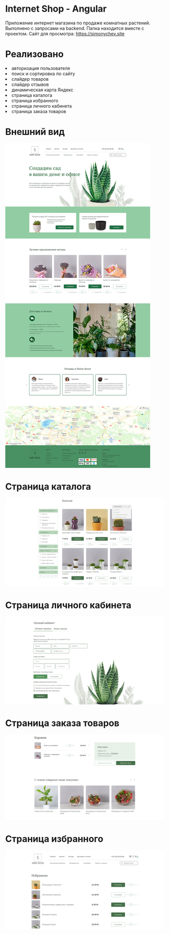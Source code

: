 # Internet Shop - Angular
Приложение интернет магазина по продаже комнатных растений. Выполнено с запросами на backend. Папка находится вместе с проектом.
Сайт для просмотра: https://simonychev.site

# Реализовано

<li>авторизация пользователя</li>
<li>поиск и сортировка по сайту</li>
<li>слайдер товаров</li>
<li>слайдер отзывов</li>
<li>динамическая карта Яндекс</li>
<li>страница каталога</li>
<li>страница избранного</li>
<li>страница личного кабинета</li>
<li>страница заказа товаров</li>

# Внешний вид
<img src="https://github.com/simonychev/Internet_Shop/blob/main/src/assets/images/shop.png">

# Страница каталога
<img src="https://github.com/simonychev/Internet_Shop/blob/main/src/assets/images/catalog.png">

# Страница личного кабинета
<img src="https://github.com/simonychev/Internet_Shop/blob/main/src/assets/images/user_cabinet.png">

# Страница заказа товаров
<img src="https://github.com/simonychev/Internet_Shop/blob/main/src/assets/images/order.png">

# Страница избранного
<img src="https://github.com/simonychev/Internet_Shop/blob/main/src/assets/images/favorite.png">
